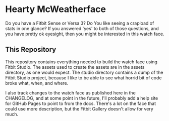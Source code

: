# Hearty McWeatherface

Do you have a Fitbit Sense or Versa 3? Do You like seeing a crapload of stats in one glance? If you answered 'yes' to both of those questions, and you have pretty ok eyesight, then you might be interested in this watch face.

## This Repository

This repository contains everything needed to build the watch face using Fitbit Studio. The assets used to create the assets are in the assets directory, as one would expect. The studio directory contains a dump of the Fitbit Studio project, because I like to be able to see what horrid bit of code broke what, when, and where.

I also track changes to the watch face as published here in the CHANGELOG, and at some point in the future, I'll probably add a help site for GitHub Pages to point to from the docs. There's a lot on the face that could use more description, but the Fitbit Gallery doesn't allow for very much.

